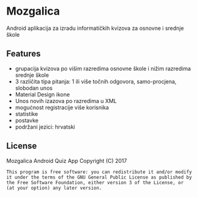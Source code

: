 # Mozgalica

Android aplikacija za izradu informatičkih kvizova za osnovne i srednje škole

## Features

- grupacija kvizova po višim razredima osnovne škole i nižim razredima srednje škole
- 3 različita tipa pitanja: 1 ili više točnih odgovora, samo-procjena, slobodan unos
- Material Design ikone
- Unos novih izazova po razredima u XML
- mogućnost registracije više korisnika
- statistike
- postavke
- podržani jezici: hrvatski

## License

Mozgalica Android Quiz App
    Copyright (C) 2017

    This program is free software: you can redistribute it and/or modify
    it under the terms of the GNU General Public License as published by
    the Free Software Foundation, either version 3 of the License, or
    (at your option) any later version.
    
